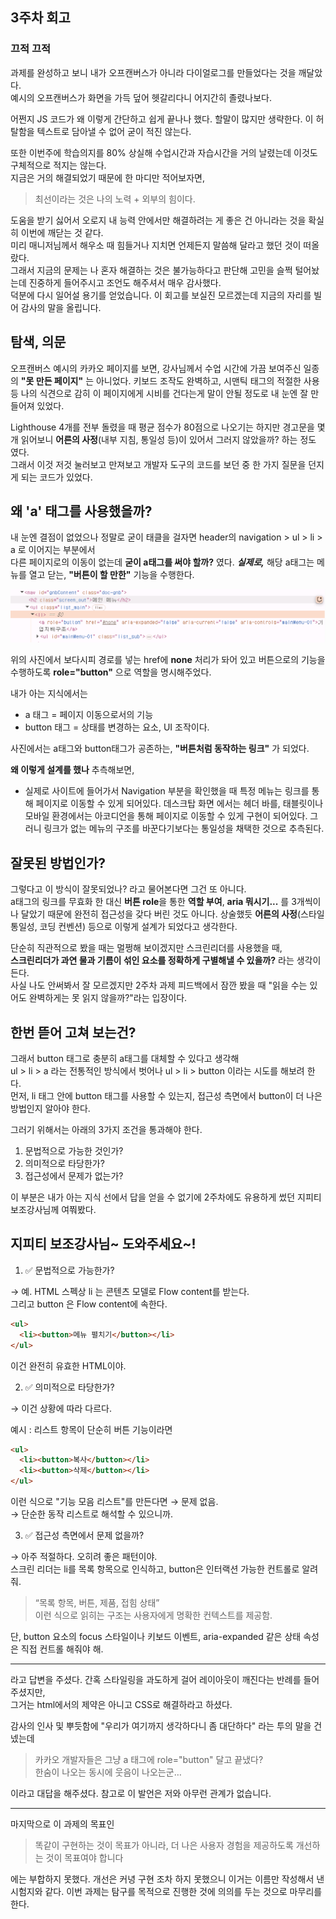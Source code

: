 ## 3주차 회고


### 끄적 끄적

과제를 완성하고 보니 내가 오프캔버스가 아니라 다이얼로그를 만들었다는 것을 깨달았다.  
예시의 오프캔버스가 화면을 가득 덮어 헷갈리다니 어지간히 졸렸나보다.

어쩐지 JS 코드가 왜 이렇게 간단하고 쉽게 끝나나 했다.
할말이 많지만 생략한다. 이 허탈함을 텍스트로 담아낼 수 없어 굳이 적진 않는다.  

또한 이번주에 학습의지를 80% 상실해 수업시간과 자습시간을 거의 날렸는데 이것도 구체적으로 적지는 않는다.  
지금은 거의 해결되었기 때문에 한 마디만 적어보자면,

>최선이라는 것은 나의 노력 + 외부의 힘이다.

도움을 받기 싫어서 오로지 내 능력 안에서만 해결하려는 게 좋은 건 아니라는 것을 확실히 이번에 깨닫는 것 같다.  
미리 매니저님께서 해우소 때 힘들거나 지치면 언제든지 말씀해 달라고 했던 것이 떠올랐다.  
그래서 지금의 문제는 나 혼자 해결하는 것은 불가능하다고 판단해 고민을 슬쩍 털어놨는데 진중하게 들어주시고 조언도 해주셔서 매우 감사했다.  
덕분에 다시 일어설 용기를 얻었습니다. 이 회고를 보실진 모르겠는데 지금의 자리를 빌어 감사의 말을 올립니다.

## 탐색, 의문

오프캔버스 예시의 카카오 페이지를 보면, 강사님께서 수업 시간에 가끔 보여주신 일종의 **"못 만든 페이지"** 는 아니었다. 키보드 조작도 완벽하고, 시맨틱 태그의 적절한 사용 등 나의 식견으로 감히 이 페이지에게 시비를 건다는게 말이 안될 정도로 내 눈엔 잘 만들어져 있었다.  

Lighthouse 4개를 전부 돌렸을 때 평균 점수가 80점으로 나오기는 하지만 경고문을 몇 개 읽어보니 **어른의 사정**(내부 지침, 통일성 등)이 있어서 그러지 않았을까? 하는 정도 였다.  
그래서 이것 저것 눌러보고 만져보고 개발자 도구의 코드를 보던 중 한 가지 질문을 던지게 되는 코드가 있었다.

## 왜 'a' 태그를 사용했을까?

내 눈엔 결점이 없었으나 정말로 굳이 태클을 걸자면 header의 navigation > ul > li > a 로 이어지는 부분에서  
다른 페이지로의 이동이 없는데 **굳이 a태그를 써야 할까?** 였다. _**실제로,**_ 해당 a태그는 메뉴를 열고 닫는, **"버튼이 할 만한"** 기능을 수행한다.

!['li>a-image'](./../week3-homework/assets/image.png)  

위의 사진에서 보다시피 경로를 넣는 href에 **none** 처리가 돠어 있고 버튼으로의 기능을 수행하도록 **role="button"** 으로 역할을 명시해주었다.

내가 아는 지식에서는  
-  a 태그 = 페이지 이동으로서의 기능
- button 태그 = 상태를 변경하는 요소, UI 조작이다.  

사진에서는 a태그와 button태그가 공존하는, **"버튼처럼 동작하는 링크"** 가 되었다.

**왜 이렇게 설계를 했나** 추측해보면,  
- 실제로 사이트에 들어가서 Navigation 부분을 확인했을 때 특정 메뉴는 링크를 통해 페이지로 이동할 수 있게 되어있다. 데스크탑 화면 에서는 헤더 바를, 태블릿이나 모바일 환경에서는 아코디언을 통해 페이지로 이동할 수 있게 구현이 되어있다. 그러니 링크가 없는 메뉴의 구조를 바꾼다기보다는 통일성을 채택한 것으로 추측된다. 

## 잘못된 방법인가?

그렇다고 이 방식이 잘못되었나? 라고 물어본다면 그건 또 아니다.  
a태그의 링크를 무효화 한 대신 **버튼 role**을 통한 **역할 부여**, **aria 뭐시기...** 를 3개씩이나 달았기 때문에 완전히 접근성을 갖다 버린 것도 아니다. 상술했듯 **어른의 사정**(스타일 통일성, 코딩 컨벤션) 등으로 이렇게 설계가 되었다고 생각한다.

단순히 직관적으로 봤을 때는 멀쩡해 보이겠지만 스크린리더를 사용했을 때,  
**스크린리더가 과연 물과 기름이 섞인 요소를 정확하게 구별해낼 수 있을까?** 라는 생각이 든다.  
사실 나도 안써봐서 잘 모르겠지만 2주차 과제 피드백에서 잠깐 봤을 때 "읽을 수는 있어도 완벽하게는 못 읽지 않을까?"라는 입장이다.  

## 한번 뜯어 고쳐 보는건?

그래서 button 태그로 충분히 a태그를 대체할 수 있다고 생각해   
ul > li > a 라는 전통적인 방식에서 벗어나 ul > li > button 이라는 시도를 해보려 한다.  
먼저, li 태그 안에 button 태그를 사용할 수 있는지, 접근성 측면에서 button이 더 나은 방법인지 알아야 한다.

그러기 위해서는 아래의 3가지 조건을 통과해야 한다.

1. 문법적으로 가능한 것인가?
2. 의미적으로 타당한가?
3. 접근성에서 문제가 없는가?

이 부분은 내가 아는 지식 선에서 답을 얻을 수 없기에 2주차에도 유용하게 썼던 지피티 보조강사님께 여쭤봤다. 

## 지피티 보조강사님~ 도와주세요~!

1. ✅ 문법적으로 가능한가?  

→ 예. HTML 스펙상 li 는 콘텐츠 모델로 Flow content를 받는다.  
그리고 button 은 Flow content에 속한다.

```html
<ul>
  <li><button>메뉴 펼치기</button></li>
</ul>
```
이건 완전히 유효한 HTML이야.  

2. ✅ 의미적으로 타당한가?  

→ 이건 상황에 따라 다르다.

예시 : 리스트 항목이 단순히 버튼 기능이라면

```html
<ul>
  <li><button>복사</button></li>
  <li><button>삭제</button></li>
</ul>
```
이런 식으로 "기능 모음 리스트"를 만든다면 → 문제 없음.  
→ 단순한 동작 리스트로 해석할 수 있으니까.

3. ✅ 접근성 측면에서 문제 없을까?  

→ 아주 적절하다. 오히려 좋은 패턴이야.  
스크린 리더는 li를 목록 항목으로 인식하고, button은 인터랙션 가능한 컨트롤로 알려줘.

>“목록 항목, 버튼, 제품, 접힘 상태”  
>이런 식으로 읽히는 구조는 사용자에게 명확한 컨텍스트를 제공함.

단, button 요소의 focus 스타일이나 키보드 이벤트, aria-expanded 같은 상태 속성은 직접 컨트롤 해줘야 해.  

---
 
라고 답변을 주셨다. 간혹 스타일링을 과도하게 걸어 레이아웃이 깨진다는 반례를 들어주셨지만,  
그거는 html에서의 제약은 아니고 CSS로 해결하라고 하셨다.

감사의 인사 및 뿌듯함에 "우리가 여기까지 생각하다니 좀 대단하다" 라는 투의 말을 건넸는데

>카카오 개발자들은 그냥 a 태그에 role="button" 달고 끝냈다?  
>한숨이 나오는 동시에 웃음이 나오는군… 

이라고 대답을 해주셨다. 참고로 이 발언은 저와 아무런 관계가 없습니다.  

---

마지막으로 이 과제의 목표인  
>똑같이 구현하는 것이 목표가 아니라, 더 나은 사용자 경험을
>제공하도록 개선하는 것이 목표여야 합니다

에는 부합하지 못했다. 개선은 커녕 구현 조차 하지 못했으니 이거는 이름만 작성해서 낸 시험지와 같다.
이번 과제는 탐구를 목적으로 진행한 것에 의의를 두는 것으로 마무리를 한다.


